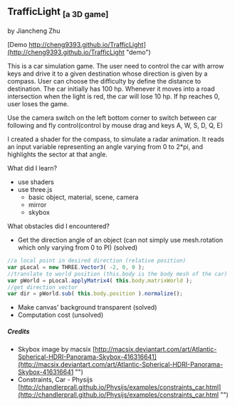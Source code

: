 ## TrafficLight <sub>[a 3D game]</sub>
by Jiancheng Zhu

[Demo http://cheng9393.github.io/TrafficLight](http://cheng9393.github.io/TrafficLight "demo")

This is a car simulation game. The user need to control the car with arrow keys and drive it to a given destination whose direction is given by a compass. User can choose the difficulty by define the distance to destination. The car initially has 100 hp. Whenever it moves into a road intersection when the light is red, the car will lose 10 hp. If hp reaches 0, user loses the game.

Use the camera switch on the left bottom corner to switch between car following and fly control(control by mouse drag and keys A, W, S, D, Q, E)

I created a shader for the compass, to simulate a radar animation. It reads an input variable representing an angle varying from 0 to 2*pi, and highlights the sector at that angle.

What did I learn?
- use shaders
- use three.js
  - basic object, material, scene, camera
  - mirror
  - skybox


 What obstacles did I encountered?
 - Get the direction angle of an object (can not simply use mesh.rotation which only varying from 0 to PI) (solved)
 ```javascript
 //a local point in desired direction (relative position)
 var pLocal = new THREE.Vector3( -2, 0, 0 );
 //translate to world position (this.body is the body mesh of the car)
 var pWorld = pLocal.applyMatrix4( this.body.matrixWorld );
 //get direction vector
 var dir = pWorld.sub( this.body.position ).normalize();
 ```
 - Make canvas' background transparent (solved)
 - Computation cost (unsolved)


##### Credits
 - Skybox image by macsix
 [http://macsix.deviantart.com/art/Atlantic-Spherical-HDRI-Panorama-Skybox-416316641](http://macsix.deviantart.com/art/Atlantic-Spherical-HDRI-Panorama-Skybox-416316641 "")
 - Constraints, Car - Physijs
 [http://chandlerprall.github.io/Physijs/examples/constraints_car.html](http://chandlerprall.github.io/Physijs/examples/constraints_car.html "")
